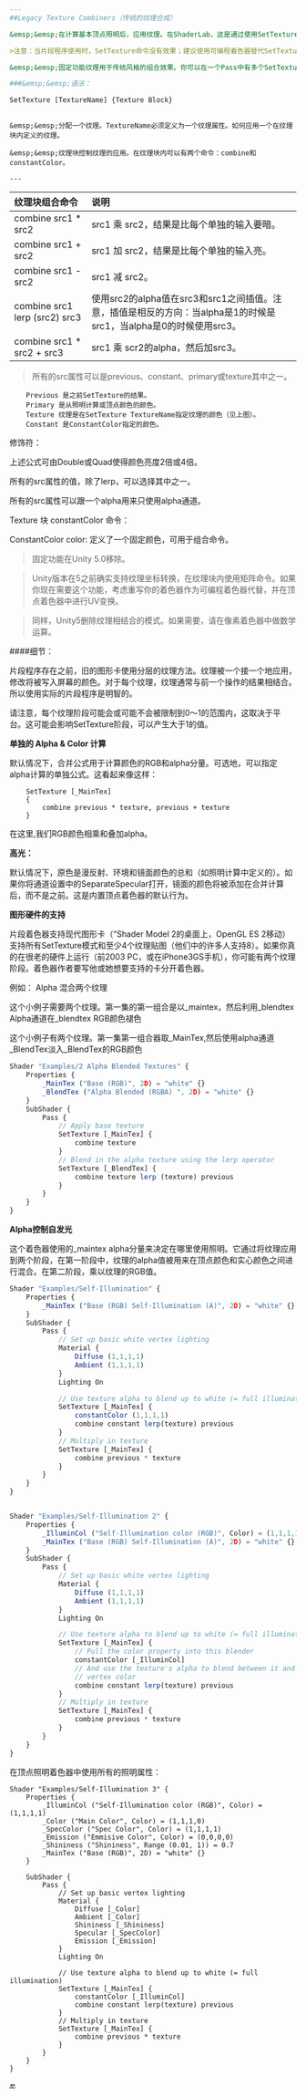 ```yaml
---
##Legacy Texture Combiners（传统的纹理合成）

&emsp;&emsp;在计算基本顶点照明后，应用纹理。在ShaderLab，这是通过使用SetTexture命令。

>注意：当片段程序使用时，SetTexture命令没有效果；建议使用可编程着色器替代SetTexture命令。

&emsp;&emsp;固定功能纹理用于传统风格的组合效果。你可以在一个Pass中有多个SetTexture命令，所有纹理被顺序的应用，如绘图程序的层。SetTexture命令必须放在Pass的最后。

###&emsp;&emsp;语法：
```
    SetTexture [TextureName] {Texture Block}
```

&emsp;&emsp;分配一个纹理。TextureName必须定义为一个纹理属性。如何应用一个在纹理块内定义的纹理。

&emsp;&emsp;纹理块控制纹理的应用。在纹理块内可以有两个命令：combine和constantColor。

---
```


|纹理块组合命令|说明|
|:--|:--|
|combine src1 * src2|src1 乘 src2，结果是比每个单独的输入要暗。|
|combine src1 + src2|src1 加 src2，结果是比每个单独的输入亮。|
|combine src1 - src2|src1 减 src2。|
|combine src1 lerp (src2) src3|使用src2的alpha值在src3和src1之间插值。注意，插值是相反的方向：当alpha是1的时候是src1，当alpha是0的时候使用src3。|
|combine src1 * src2 + src3|src1 乘 scr2的alpha，然后加src3。|

>所有的src属性可以是previous、constant、primary或texture其中之一。

```
    Previous 是之前SetTexture的结果。		
    Primary 是从照明计算或顶点颜色的颜色。	
    Texture 纹理是在SetTexture TextureName指定纹理的颜色（见上图）。
    Constant 是ConstantColor指定的颜色。
```
		
修饰符：

上述公式可由Double或Quad使得颜色亮度2倍或4倍。

所有的src属性的值，除了lerp，可以选择其中之一。	

所有的src属性可以跟一个alpha用来只使用alpha通道。 
		
Texture 块 constantColor 命令：

ConstantColor color: 定义了一个固定颜色，可用于组合命令。

>固定功能在Unity 5.0移除。

>Unity版本在5之前确实支持纹理坐标转换，在纹理块内使用矩阵命令。如果你现在需要这个功能，考虑重写你的着色器作为可编程着色器代替，并在顶点着色器中进行UV变换。

>同样，Unity5删除纹理相结合的模式。如果需要，请在像素着色器中做数学运算。

####细节：

片段程序存在之前，旧的图形卡使用分层的纹理方法。纹理被一个接一个地应用，修改将被写入屏幕的颜色。对于每个纹理，纹理通常与前一个操作的结果相结合。所以使用实际的片段程序是明智的。

请注意，每个纹理阶段可能会或可能不会被限制到0～1的范围内，这取决于平台。这可能会影响SetTexture阶段，可以产生大于1的值。

**单独的 Alpha & Color 计算**

默认情况下，合并公式用于计算颜色的RGB和alpha分量。可选地，可以指定alpha计算的单独公式。这看起来像这样：
```
    SetTexture [_MainTex] 
    { 
        combine previous * texture, previous + texture 
    }
```
在这里,我们RGB颜色相乘和叠加alpha。

**高光：**

默认情况下，原色是漫反射、环境和镜面颜色的总和（如照明计算中定义的）。如果你将通道设置中的SeparateSpecular打开，镜面的颜色将被添加在合并计算后，而不是之前。这是内置顶点着色器的默认行为。

**图形硬件的支持**

片段着色器支持现代图形卡（“Shader Model 2的桌面上，OpenGL ES 2移动）支持所有SetTexture模式和至少4个纹理贴图（他们中的许多人支持8）。如果你真的在很老的硬件上运行（前2003 PC，或在iPhone3GS手机），你可能有两个纹理阶段。着色器作者要写他或她想要支持的卡分开着色器。

例如：
Alpha 混合两个纹理

这个小例子需要两个纹理。第一集的第一组合是以_maintex，然后利用_blendtex Alpha通道在_blendtex RGB颜色褪色

这个小例子有两个纹理。第一集第一组合器取_MainTex,然后使用alpha通道_BlendTex淡入_BlendTex的RGB颜色

```javascript
Shader "Examples/2 Alpha Blended Textures" {
    Properties {
        _MainTex ("Base (RGB)", 2D) = "white" {}
        _BlendTex ("Alpha Blended (RGBA) ", 2D) = "white" {}
    }
    SubShader {
        Pass {
            // Apply base texture
            SetTexture [_MainTex] {
                combine texture
            }
            // Blend in the alpha texture using the lerp operator
            SetTexture [_BlendTex] {
                combine texture lerp (texture) previous
            }
        }
    }
}
```

**Alpha控制自发光**

这个着色器使用的_maintex alpha分量来决定在哪里使用照明。它通过将纹理应用到两个阶段，在第一阶段中，纹理的alpha值被用来在顶点颜色和实心颜色之间进行混合。在第二阶段，乘以纹理的RGB值。

```javascript
Shader "Examples/Self-Illumination" {
    Properties {
        _MainTex ("Base (RGB) Self-Illumination (A)", 2D) = "white" {}
    }
    SubShader {
        Pass {
            // Set up basic white vertex lighting
            Material {
                Diffuse (1,1,1,1)
                Ambient (1,1,1,1)
            }
            Lighting On

            // Use texture alpha to blend up to white (= full illumination)
            SetTexture [_MainTex] {
                constantColor (1,1,1,1)
                combine constant lerp(texture) previous
            }
            // Multiply in texture
            SetTexture [_MainTex] {
                combine previous * texture
            }
        }
    }
}
```

```javascript

Shader "Examples/Self-Illumination 2" {
    Properties {
        _IlluminCol ("Self-Illumination color (RGB)", Color) = (1,1,1,1)
        _MainTex ("Base (RGB) Self-Illumination (A)", 2D) = "white" {}
    }
    SubShader {
        Pass {
            // Set up basic white vertex lighting
            Material {
                Diffuse (1,1,1,1)
                Ambient (1,1,1,1)
            }
            Lighting On

            // Use texture alpha to blend up to white (= full illumination)
            SetTexture [_MainTex] {
                // Pull the color property into this blender
                constantColor [_IlluminCol]
                // And use the texture's alpha to blend between it and
                // vertex color
                combine constant lerp(texture) previous
            }
            // Multiply in texture
            SetTexture [_MainTex] {
                combine previous * texture
            }
        }
    }
}
```

在顶点照明着色器中使用所有的照明属性：
```
Shader "Examples/Self-Illumination 3" {
    Properties {
        _IlluminCol ("Self-Illumination color (RGB)", Color) = (1,1,1,1)
        _Color ("Main Color", Color) = (1,1,1,0)
        _SpecColor ("Spec Color", Color) = (1,1,1,1)
        _Emission ("Emmisive Color", Color) = (0,0,0,0)
        _Shininess ("Shininess", Range (0.01, 1)) = 0.7
        _MainTex ("Base (RGB)", 2D) = "white" {}
    }

    SubShader {
        Pass {
            // Set up basic vertex lighting
            Material {
                Diffuse [_Color]
                Ambient [_Color]
                Shininess [_Shininess]
                Specular [_SpecColor]
                Emission [_Emission]
            }
            Lighting On

            // Use texture alpha to blend up to white (= full illumination)
            SetTexture [_MainTex] {
                constantColor [_IlluminCol]
                combine constant lerp(texture) previous
            }
            // Multiply in texture
            SetTexture [_MainTex] {
                combine previous * texture
            }
        }
    }
}
```

🔚